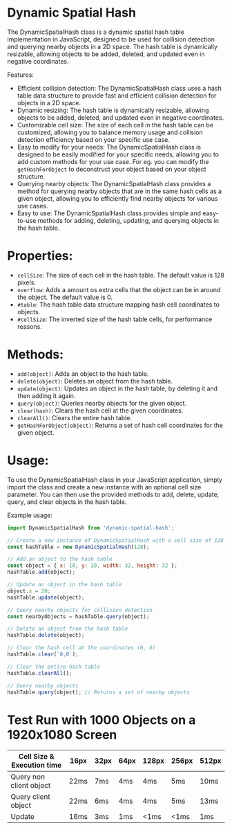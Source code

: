 # Dynamic Spatial Hash

The DynamicSpatialHash class is a dynamic spatial hash table implementation in JavaScript, designed to be used for collision detection and querying nearby objects in a 2D space. The hash table is dynamically resizable, allowing objects to be added, deleted, and updated even in negative coordinates.

Features:

- Efficient collision detection: The DynamicSpatialHash class uses a hash table data structure to provide fast and efficient collision detection for objects in a 2D space.
- Dynamic resizing: The hash table is dynamically resizable, allowing objects to be added, deleted, and updated even in negative coordinates.
- Customizable cell size: The size of each cell in the hash table can be customized, allowing you to balance memory usage and collision detection efficiency based on your specific use case.
- Easy to modify for your needs: The DynamicSpatialHash class is designed to be easily modified for your specific needs, allowing you to add custom methods for your use case. For eg. you can modify the `getHashForObject` to deconstruct your object based on your object structure.
- Querying nearby objects: The DynamicSpatialHash class provides a method for querying nearby objects that are in the same hash cells as a given object, allowing you to efficiently find nearby objects for various use cases.
- Easy to use: The DynamicSpatialHash class provides simple and easy-to-use methods for adding, deleting, updating, and querying objects in the hash table.

# Properties:

- `cellSize`: The size of each cell in the hash table. The default value is 128 pixels.
- `overflow`: Adds a amount os extra cells that the object can be in around the object. The default value is 0.
- `#table`: The hash table data structure mapping hash cell coordinates to objects.
- `#cellSize`: The inverted size of the hash table cells, for performance reasons.

# Methods:

- `add(object)`: Adds an object to the hash table.
- `delete(object)`: Deletes an object from the hash table.
- `update(object)`: Updates an object in the hash table, by deleting it and then adding it again.
- `query(object)`: Queries nearby objects for the given object.
- `clear(hash)`: Clears the hash cell at the given coordinates.
- `clearAll()`: Clears the entire hash table.
- `getHashForObject(object)`: Returns a set of hash cell coordinates for the given object.

# Usage:
To use the DynamicSpatialHash class in your JavaScript application, simply import the class and create a new instance with an optional cell size parameter. You can then use the provided methods to add, delete, update, query, and clear objects in the hash table.

Example usage:

```javascript
import DynamicSpatialHash from 'dynamic-spatial-hash';

// Create a new instance of DynamicSpatialHash with a cell size of 128 pixels
const hashTable = new DynamicSpatialHash(128);

// Add an object to the hash table
const object = { x: 10, y: 20, width: 32, height: 32 };
hashTable.add(object);

// Update an object in the hash table
object.x = 20;
hashTable.update(object);

// Query nearby objects for collision detection
const nearbyObjects = hashTable.query(object);

// Delete an object from the hash table
hashTable.delete(object);

// Clear the hash cell at the coordinates (0, 0)
hashTable.clear(`0,0`);

// Clear the entire hash table
hashTable.clearAll();

// Query nearby objects
hashTable.query(object); // Returns a set of nearby objects
```
# Test Run with 1000 Objects on a 1920x1080 Screen

| Cell Size & Execution time | 16px | 32px | 64px | 128px | 256px | 512px |
| ------------------------- | ---- | ---- | ---- | ----- | ----- | ----- |
| Query non client object   | 22ms | 7ms  | 4ms  | 4ms   | 5ms   | 10ms  |
| Query client object       | 22ms | 6ms  | 4ms  | 4ms   | 5ms   | 13ms  |
| Update                    | 16ms | 3ms  | 1ms  | <1ms   | <1ms   | 1ms   |

